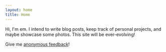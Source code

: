 ```yaml
---
layout: home
title: Home
---
```


Hi, I'm em. I intend to write blog posts, keep track of personal projects, and maybe showcase some photos. This site will be ever-evolving!

Give me [anonymous feedback](https://www.admonymous.co/erexer)!

[//]: # (Site TODOs)
[//]: # (- [ ] Add blog post tags)

